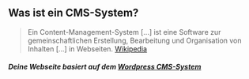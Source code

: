 ## Was ist ein CMS-System?

> Ein Content-Management-System [...] ist eine Software zur gemeinschaftlichen Erstellung, Bearbeitung und Organisation von Inhalten [...] in Webseiten. [Wikipedia](https://de.wikipedia.org/wiki/Content-Management-System)

##### Deine Webseite basiert auf dem [Wordpress CMS-System](https://de.wordpress.org/)
